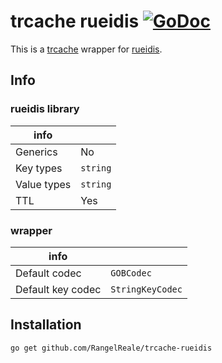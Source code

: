 # trcache rueidis [![GoDoc](https://godoc.org/github.com/RangelReale/trcache-rueidis?status.png)](https://godoc.org/github.com/RangelReale/trcache-rueidis)

This is a [trcache](https://github.com/RangelReale/trcache) wrapper for [rueidis](https://github.com/rueian/rueidis).

## Info

### rueidis library

| info        |          |
|-------------|----------|
| Generics    | No       |
| Key types   | `string` |
| Value types | `string` |
| TTL         | Yes      |

### wrapper

| info              |                  |
|-------------------|------------------|
| Default codec     | `GOBCodec`       |
| Default key codec | `StringKeyCodec` |

## Installation

```shell
go get github.com/RangelReale/trcache-rueidis
```
